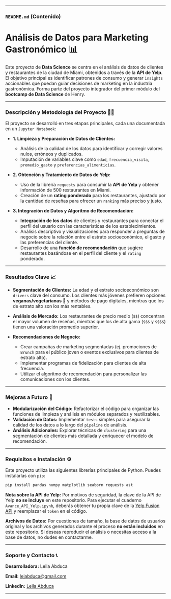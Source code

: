 -----

### `README.md` (Contenido)

# Análisis de Datos para Marketing Gastronómico 📊

Este proyecto de **Data Science** se centra en el análisis de datos de clientes y restaurantes de la ciudad de Miami, obtenidos a través de la **API de Yelp**. El objetivo principal es identificar patrones de consumo y generar `insights` accionables que puedan guiar decisiones de marketing en la industria gastronómica. Forma parte del proyecto integrador del primer módulo del **bootcamp de Data Science** de Henry.

-----

### Descripción y Metodología del Proyecto 🧑‍💻

El proyecto se desarrolló en tres etapas principales, cada una documentada en un `Jupyter Notebook`:

  - **1. Limpieza y Preparación de Datos de Clientes:**

      - Análisis de la calidad de los datos para identificar y corregir valores nulos, erróneos y duplicados.
      - Imputación de variables clave como `edad`, `frecuencia_visita`, `promedio_gasto` y `preferencias_alimenticias`.

  - **2. Obtención y Tratamiento de Datos de Yelp:**

      - Uso de la librería `requests` para consumir la **API de Yelp** y obtener información de 500 restaurantes en Miami.
      - Creación de un **rating ponderado** para los restaurantes, ajustado por la cantidad de reseñas para ofrecer un `ranking` más preciso y justo.

  - **3. Integración de Datos y Algoritmo de Recomendación:**

      - **Integración de los datos** de clientes y restaurantes para conectar el perfil del usuario con las características de los establecimientos.
      - Análisis descriptivo y visualizaciones para responder a preguntas de negocio sobre la relación entre el estrato socioeconómico, el gasto y las preferencias del cliente.
      - Desarrollo de una **función de recomendación** que sugiere restaurantes basándose en el perfil del cliente y el `rating` ponderado.

-----

### Resultados Clave 📈

  - **Segmentación de Clientes:** La edad y el estrato socioeconómico son `drivers` clave del consumo. Los clientes más jóvenes prefieren opciones **veganas/vegetarianas** 🌱 y métodos de pago digitales, mientras que los de estrato alto son los más rentables.

  - **Análisis de Mercado:** Los restaurantes de precio medio (`$$`) concentran el mayor volumen de reseñas, mientras que los de alta gama (`$$$` y `$$$$`) tienen una valoración promedio superior.

  - **Recomendaciones de Negocio:**

      - Crear campañas de marketing segmentadas (ej. promociones de `Brunch` para el público joven o eventos exclusivos para clientes de estrato alto).
      - Implementar programas de fidelización para clientes de alta frecuencia.
      - Utilizar el algoritmo de recomendación para personalizar las comunicaciones con los clientes.

-----

### Mejoras a Futuro 🚀

  - **Modularización del Código:** Refactorizar el código para organizar las funciones de limpieza y análisis en módulos separados y reutilizables.
  - **Validación de Datos:** Implementar `tests` simples para asegurar la calidad de los datos a lo largo del `pipeline` de análisis.
  - **Análisis Adicionales:** Explorar técnicas de `clustering` para una segmentación de clientes más detallada y enriquecer el modelo de recomendación.

-----

### Requisitos e Instalación ⚙️

Este proyecto utiliza las siguientes librerías principales de Python. Puedes instalarlas con `pip`:

```bash
pip install pandas numpy matplotlib seaborn requests ast
```

**Nota sobre la API de Yelp:**
Por motivos de seguridad, la clave de la API de Yelp **no se incluye** en este repositorio. Para ejecutar el cuaderno `Avance_API_Yelp.ipynb`, deberás obtener tu propia clave de la [Yelp Fusion API](https://www.google.com/search?q=https://www.yelp.com/developers/documentation/fusion/get_started) y reemplazar el `token` en el código.

**Archivos de Datos:**
Por cuestiones de tamaño, la base de datos de usuarios original y los archivos generados durante el proceso **no están incluidos** en este repositorio. Si deseas reproducir el análisis o necesitas acceso a la base de datos, no dudes en contactarme.

-----

### **Soporte y Contacto** 📞

**Desarrolladora:** Leila Abduca

**Email:** leiabduca@gmail.com

**LinkedIn:** [Leila Abduca](https://linkedin.com/in/leila-abduca )

-----

